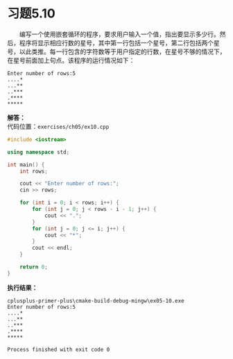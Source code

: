 # 习题5.10

&emsp;&emsp;编写一个使用嵌套循环的程序，要求用户输入一个值，指出要显示多少行。然后，程序将显示相应行数的星号，其中第一行包括一个星号，第二行包括两个星号，以此类推。每一行包含的字符数等于用户指定的行数，在星号不够的情况下，在星号前面加上句点。该程序的运行情况如下：
```
Enter number of rows:5
....*
...**
..***
.****
*****
```

**解答：**  
代码位置：`exercises/ch05/ex10.cpp`
```c++
#include <iostream>

using namespace std;

int main() {
    int rows;

    cout << "Enter number of rows:";
    cin >> rows;

    for (int i = 0; i < rows; i++) {
        for (int j = 0; j < rows - i - 1; j++) {
            cout << ".";
        }
        for (int j = 0; j <= i; j++) {
            cout << "*";
        }
        cout << endl;
    }

    return 0;
}
```

**执行结果：**  
```
cplusplus-primer-plus\cmake-build-debug-mingw\ex05-10.exe
Enter number of rows:5
....*
...**
..***
.****
*****

Process finished with exit code 0
```